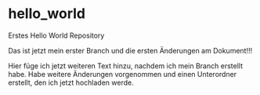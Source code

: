 # hello_world
Erstes Hello World Repository

Das ist jetzt mein erster Branch und die ersten Änderungen am Dokument!!!

Hier füge ich jetzt weiteren Text hinzu, nachdem ich mein Branch erstellt habe.
Habe weitere Änderungen vorgenommen und einen Unterordner erstellt, den ich jetzt hochladen werde.
